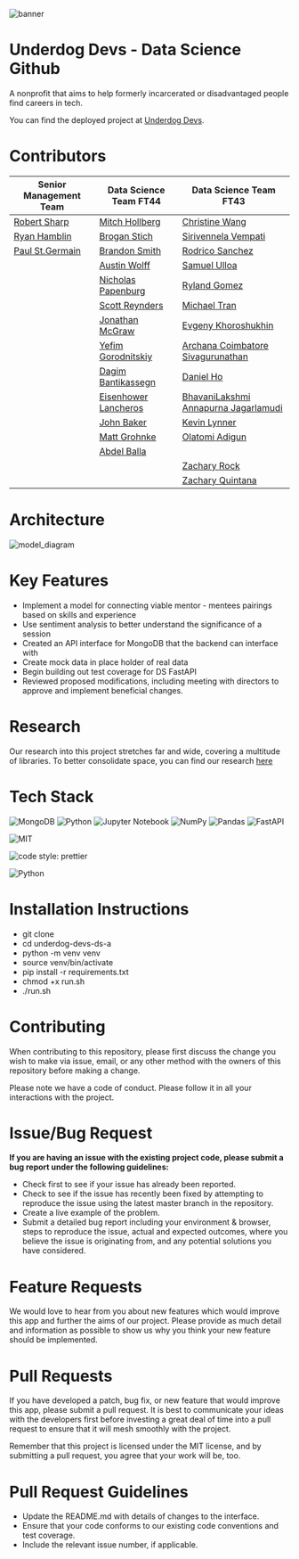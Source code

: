 ![banner](./assets/banner.png)

# Underdog Devs - Data Science Github
A nonprofit that aims to help formerly incarcerated or disadvantaged people find careers in tech.

You can find the deployed project at [Underdog Devs](https://www.underdogdevs.org/).


# Contributors
| Senior Management Team  | Data Science Team FT44                                                  | Data Science Team FT43 |
| ------------- |-------------------------------------------------------------------------| ------------ |
| [Robert Sharp](https://github.com/BrokenShell)    | [Mitch Hollberg](https://github.com/hollberg)                    | [Christine Wang](https://github.com/ChristineWangcy) |
| [Ryan Hamblin](https://github.com/ryan-hamblin)  | [Brogan Stich](https://github.com/ad-victoriam-101)            | [Sirivennela Vempati](https://github.com/sirivennelavempati) |
| [Paul St.Germain](https://github.com/paulstgermain) | [Brandon Smith](https://github.com/BrandonSmith710)                   | [Rodrico Sanchez](https://github.com/rodricobsanchez) |
| | [Austin Wolff](https://github.com/AustinJamesWolff)                     | [Samuel Ulloa](https://github.com/ulloa) |
| | [Nicholas Papenburg](https://github.com/NPAPENBURG)                     | [Ryland Gomez](https://github.com/RylandGomez) |
| | [Scott Reynders](https://github.com/wscottreynders)                     | [Michael Tran](https://github.com/mktran0417) |
| | [Jonathan McGraw](https://github.com/jonathan-mcgraw)                   | [Evgeny Khoroshukhin](https://github.com/ev-horrosh) |
| | [Yefim Gorodnitskiy](https://github.com/yefim-g)                        | [Archana Coimbatore Sivagurunathan](https://github.com/archana062031) |
| | [Dagim Bantikassegn](https://github.com/DagimB)                         | [Daniel Ho](https://github.com/djho57) |
| | [Eisenhower Lancheros](https://github.com/Ike888)                       | [BhavaniLakshmi Annapurna Jagarlamudi](https://github.com/Annapurnaj91) |
| | [John Baker](https://github.com/BakerJr1904)                            | [Kevin Lynner](https://github.com/LynnerKevin) |
| | [Matt Grohnke](https://github.com/mgrohnke)                             | [Olatomi Adigun](https://github.com/OlatomiAdigun) |
| | [Abdel Balla](https://github.com/amballa) |                             | [Mohamed Mosaed](https://github.com/mohamedmosaed) |
| | | [Zachary Rock](https://github.com/ZacharyRock) |
| | | [Zachary Quintana](https://github.com/Zack-Quintana) |


# Architecture
![model_diagram](./assets/model_diagram.png)

# Key Features
- Implement a model for connecting  viable mentor - mentees pairings based on skills and experience
- Use sentiment analysis to better understand the significance of a session
- Created an API interface for MongoDB that the backend can interface with 
- Create mock data in place holder of real data 
- Begin building out test coverage for DS FastAPI
- Reviewed proposed modifications, including meeting with directors to approve and implement beneficial changes.

# Research
Our research into this project stretches far and wide, covering a multitude of libraries. To better consolidate space, you can find our research [here](https://github.com/BloomTech-Labs/underdog-devs-ds-a/tree/main/notebooks)

# Tech Stack
![MongoDB](https://img.shields.io/badge/MongoDB-%234ea94b.svg?style=for-the-badge&logo=mongodb&logoColor=white)
![Python](https://img.shields.♠io/badge/python-3670A0?style=for-the-badge&logo=python&logoColor=ffdd54)
![Jupyter Notebook](https://img.shields.io/badge/jupyter-%23FA0F00.svg?style=for-the-badge&logo=jupyter&logoColor=white)
![NumPy](https://img.shields.io/badge/numpy-%23013243.svg?style=for-the-badge&logo=numpy&logoColor=white)
![Pandas](https://img.shields.io/badge/pandas-%23150458.svg?style=for-the-badge&logo=pandas&logoColor=white)
![FastAPI](https://img.shields.io/badge/FastAPI-005571?style=for-the-badge&logo=fastapi)

![MIT](https://img.shields.io/packagist/l/doctrine/orm.svg)  

![code style: prettier](https://img.shields.io/badge/code_style-prettier-ff69b4.svg?style=flat-square) 

![Python](https://img.shields.io/pypi/pyversions/VS)

# Installation Instructions
- git clone <DS Repo URL>
- cd underdog-devs-ds-a
- python -m venv venv
- source venv/bin/activate
- pip install -r requirements.txt
- chmod +x run.sh
- ./run.sh

# Contributing
When contributing to this repository, please first discuss the change you wish to make via issue, email, or any other method with the owners of this repository before making a change.

Please note we have a code of conduct. Please follow it in all your interactions with the project.

# Issue/Bug Request
**If you are having an issue with the existing project code, please submit a bug report under the following guidelines:**

- Check first to see if your issue has already been reported.
- Check to see if the issue has recently been fixed by attempting to reproduce the issue using the latest master branch in the repository.
- Create a live example of the problem.
- Submit a detailed bug report including your environment & browser, steps to reproduce the issue, actual and expected outcomes, where you believe the issue is originating from, and any potential solutions you have considered.

# Feature Requests
We would love to hear from you about new features which would improve this app and further the aims of our project. Please provide as much detail and information as possible to show us why you think your new feature should be implemented.

# Pull Requests
If you have developed a patch, bug fix, or new feature that would improve this app, please submit a pull request. It is best to communicate your ideas with the developers first before investing a great deal of time into a pull request to ensure that it will mesh smoothly with the project.

Remember that this project is licensed under the MIT license, and by submitting a pull request, you agree that your work will be, too.

# Pull Request Guidelines
- Update the README.md with details of changes to the interface.
- Ensure that your code conforms to our existing code conventions and test coverage.
- Include the relevant issue number, if applicable.
